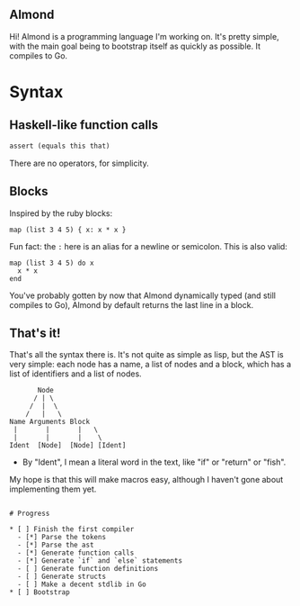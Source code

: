 
## Almond

Hi! Almond is a programming language I'm working on.
It's pretty simple, with the main goal being to bootstrap
itself as quickly as possible. It compiles to Go.

# Syntax

## Haskell-like function calls

```ruby
assert (equals this that)
```

There are no operators, for simplicity.

## Blocks

Inspired by the ruby blocks:
```
map (list 3 4 5) { x: x * x }
```

Fun fact: the `:` here is an alias for a newline or semicolon. This is also valid:

```
map (list 3 4 5) do x
  x * x
end
```

You've probably gotten by now that Almond dynamically typed (and still compiles to Go), 
Almond by default returns the last line in a block.

## That's it!

That's all the syntax there is. It's not quite as simple as lisp, but the AST is very simple:
each node has a name, a list of nodes and a block, which has a list of identifiers and a list of nodes.
```
       Node
      / | \
     /  |  \
    /   |   \
Name Arguments Block
 |       |       |   \
 |       |       |    \
Ident  [Node]  [Node] [Ident]
```
* By "Ident", I mean a literal word in the text, like "if" or "return" or "fish".

My hope is that this will make macros easy, although I haven't gone about implementing them yet.

```

# Progress

* [ ] Finish the first compiler
  - [*] Parse the tokens
  - [*] Parse the ast
  - [*] Generate function calls
  - [*] Generate `if` and `else` statements
  - [ ] Generate function definitions
  - [ ] Generate structs
  - [ ] Make a decent stdlib in Go
* [ ] Bootstrap
